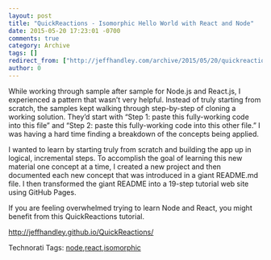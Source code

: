 ```yaml
---
layout: post
title: "QuickReactions - Isomorphic Hello World with React and Node"
date: 2015-05-20 17:23:01 -0700
comments: true
category: Archive
tags: []
redirect_from: ["http://jeffhandley.com/archive/2015/05/20/quickreactions.aspx"].aspx
author: 0
---
```

<!-- more -->
<p>
While working through sample after sample for Node.js and React.js, I experienced a pattern that wasn’t very helpful. Instead of truly starting from scratch, the samples kept walking through step-by-step of cloning a working solution. They’d start with “Step 1: paste this fully-working code into this file” and “Step 2: paste this fully-working code into this other file.” I was having a hard time finding a breakdown of the concepts being applied.
</p>
<p>
I wanted to learn by starting truly from scratch and building the app up in logical, incremental steps.  To accomplish the goal of learning this new material one concept at a time, I created a new project and then documented each new concept that was introduced in a giant README.md file.  I then transformed the giant README into a 19-step tutorial web site using GitHub Pages.
</p>
<p>
If you are feeling overwhelmed trying to learn Node and React, you might benefit from this QuickReactions tutorial.
</p>
<p>
<a href="http://jeffhandley.github.io/QuickReactions/">http://jeffhandley.github.io/QuickReactions/</a>
</p>
<div style="float: none; padding-bottom: 0px; padding-top: 0px; padding-left: 0px; margin: 0px; display: inline; padding-right: 0px">Technorati Tags: <a href="http://technorati.com/tags/node" rel="tag">node</a>,<a href="http://technorati.com/tags/react" rel="tag">react</a>,<a href="http://technorati.com/tags/isomorphic" rel="tag">isomorphic</a></div>

